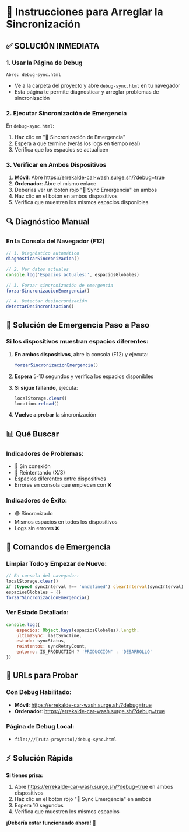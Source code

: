 # 🔧 Instrucciones para Arreglar la Sincronización

## ✅ **SOLUCIÓN INMEDIATA**

### **1. Usar la Página de Debug**
```
Abre: debug-sync.html
```
- Ve a la carpeta del proyecto y abre `debug-sync.html` en tu navegador
- Esta página te permite diagnosticar y arreglar problemas de sincronización

### **2. Ejecutar Sincronización de Emergencia**
En `debug-sync.html`:
1. Haz clic en "🚨 Sincronización de Emergencia"
2. Espera a que termine (verás los logs en tiempo real)
3. Verifica que los espacios se actualicen

### **3. Verificar en Ambos Dispositivos**
1. **Móvil**: Abre https://errekalde-car-wash.surge.sh/?debug=true
2. **Ordenador**: Abre el mismo enlace
3. Deberías ver un botón rojo "🚨 Sync Emergencia" en ambos
4. Haz clic en el botón en ambos dispositivos
5. Verifica que muestren los mismos espacios disponibles

## 🔍 **Diagnóstico Manual**

### **En la Consola del Navegador (F12)**
```javascript
// 1. Diagnóstico automático
diagnosticarSincronizacion()

// 2. Ver datos actuales
console.log('Espacios actuales:', espaciosGlobales)

// 3. Forzar sincronización de emergencia
forzarSincronizacionEmergencia()

// 4. Detectar desincronización
detectarDesincronizacion()
```

## 🚨 **Solución de Emergencia Paso a Paso**

### **Si los dispositivos muestran espacios diferentes:**

1. **En ambos dispositivos**, abre la consola (F12) y ejecuta:
   ```javascript
   forzarSincronizacionEmergencia()
   ```

2. **Espera** 5-10 segundos y verifica los espacios disponibles

3. **Si sigue fallando**, ejecuta:
   ```javascript
   localStorage.clear()
   location.reload()
   ```

4. **Vuelve a probar** la sincronización

## 📊 **Qué Buscar**

### **Indicadores de Problemas:**
- 🔴 Sin conexión
- 🔄 Reintentando (X/3)
- Espacios diferentes entre dispositivos
- Errores en consola que empiecen con ❌

### **Indicadores de Éxito:**
- 🟢 Sincronizado
- Mismos espacios en todos los dispositivos
- Logs sin errores ❌

## 🔧 **Comandos de Emergencia**

### **Limpiar Todo y Empezar de Nuevo:**
```javascript
// En consola del navegador:
localStorage.clear()
if (typeof syncInterval !== 'undefined') clearInterval(syncInterval)
espaciosGlobales = {}
forzarSincronizacionEmergencia()
```

### **Ver Estado Detallado:**
```javascript
console.log({
    espacios: Object.keys(espaciosGlobales).length,
    ultimaSync: lastSyncTime,
    estado: syncStatus,
    reintentos: syncRetryCount,
    entorno: IS_PRODUCTION ? 'PRODUCCIÓN' : 'DESARROLLO'
})
```

## 📱 **URLs para Probar**

### **Con Debug Habilitado:**
- **Móvil**: https://errekalde-car-wash.surge.sh/?debug=true
- **Ordenador**: https://errekalde-car-wash.surge.sh/?debug=true

### **Página de Debug Local:**
- `file:///[ruta-proyecto]/debug-sync.html`

## ⚡ **Solución Rápida**

**Si tienes prisa:**
1. Abre https://errekalde-car-wash.surge.sh/?debug=true en ambos dispositivos
2. Haz clic en el botón rojo "🚨 Sync Emergencia" en ambos
3. Espera 10 segundos
4. Verifica que muestren los mismos espacios

**¡Debería estar funcionando ahora!** 🎉 